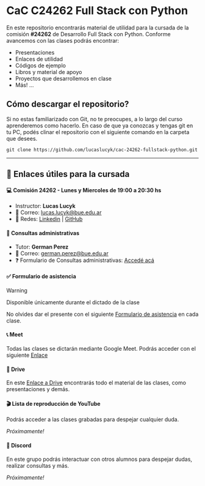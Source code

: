 # CaC  C24262 Full Stack con Python

En este repositorio encontrarás material de utilidad para la cursada de la comisión **#24262** de Desarrollo Full Stack con Python. Conforme avancemos con las clases podrás encontrar:

- Presentaciones
- Enlaces de utilidad
- Códigos de ejemplo
- Libros y material de apoyo
- Proyectos que desarrollemos en clase
- Más! ...

## Cómo descargar el repositorio?

Si no estas familiarizado con Git, no te preocupes, a lo largo del curso aprenderemos como hacerlo. En caso de que ya conozcas y tengas git en tu PC, podés clinar el repositorio con el siguiente comando en la carpeta que desees.

```shell
git clone https://github.com/lucaslucyk/cac-24262-fullstack-python.git
```
---

## 🔗 Enlaces útiles para la cursada

#### 💻 Comisión 24262 - Lunes y Miercoles de 19:00 a 20:30 hs

- Instructor: **Lucas Lucyk**  
- 📧 Correo: [lucas.lucyk@bue.edu.ar](mailto:lucas.lucyk@bue.edu.ar)
- 📢 Redes: [Linkedin](https://www.linkedin.com/in/lucaslucyk/) | [GitHub](https://github.com/lucaslucyk)

#### 🙋 Consultas administrativas

- Tutor: **German Perez**
- 📧 Correo: [german.perez@bue.edu.ar](mailto:german.perez@bue.edu.ar)
- ❓ Formulario de Consultas administrativas: [Accedé acá](https://forms.gle/DrLfzZMdiPHoCpAz7)

#### ✅ Formulario de asistencia

> [!WARNING]
> Disponible únicamente durante el dictado de la clase

No olvides dar el presente con el siguiente [Formulario de asistencia](https://docs.google.com/forms/d/e/1FAIpQLSeFKRssrXDmfrJn-E1LY98IyabejgNZkieFevu_jMbWbYKvSw/viewform?usp=sf_link) en cada clase.

#### 📞 Meet

Todas las clases se dictarán mediante Google Meet. Podrás acceder con el siguiente [Enlace](https://meet.google.com/kmu-htak-puu)

#### 📂 Drive

En este [Enlace a Drive](https://drive.google.com/drive/folders/1MwslamtLTuTRviKcyAP3FWa5GmuZyd-P?usp=drive_link) encontrarás todo el material de las clases, como presentaciones y demás.

#### 🎬 Lista de reproducción de YouTube

Podrás acceder a las clases grabadas para despejar cualquier duda.

*Próximamente!*

#### 👥 Discord

En este grupo podrás interactuar con otros alumnos para despejar dudas, realizar consultas y más.

*Próximamente!*